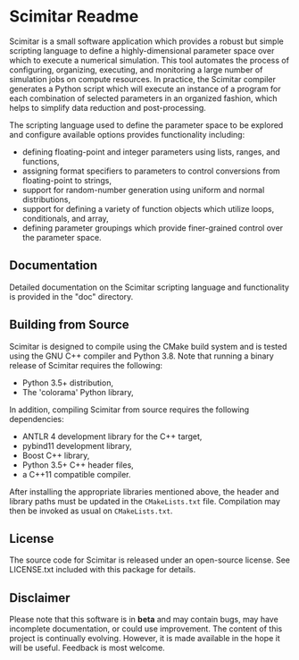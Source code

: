 # Scimitar Readme
Scimitar is a small software application which provides a robust but simple
scripting language to define a highly-dimensional parameter space over which to
execute a numerical simulation. This tool automates the process of configuring,
organizing, executing, and monitoring a large number of simulation jobs on
compute resources. In practice, the Scimitar compiler generates a Python script
which will execute an instance of a program for each combination of selected
parameters in an organized fashion, which helps to simplify data reduction and
post-processing.

The scripting language used to define the parameter space to be explored and
configure available options provides functionality including:

- defining floating-point and integer parameters using lists, ranges, and
functions,
- assigning format specifiers to parameters to control conversions from
floating-point to strings, 
- support for random-number generation using uniform and normal
distributions,
- support for defining a variety of function objects which utilize loops,
conditionals, and array,
- defining parameter groupings which provide finer-grained control over the
parameter space.

## Documentation
Detailed documentation on the Scimitar scripting language and functionality is
provided in the "doc" directory.

## Building from Source
Scimitar is designed to compile using the CMake build system and is tested
using the GNU C++ compiler and Python 3.8. Note that running a binary release
of Scimitar requires the following:

- Python 3.5+ distribution,
- The 'colorama' Python library,

In addition, compiling Scimitar from source requires the following dependencies:

- ANTLR 4 development library for the C++ target,
- pybind11 development library,
- Boost C++ library,
- Python 3.5+ C++ header files,
- a C++11 compatible compiler.

After installing the appropriate libraries mentioned above, the header and
library paths must be updated in the ``CMakeLists.txt`` file. Compilation
may then be invoked as usual on ``CMakeLists.txt``.

## License
The source code for Scimitar is released under an open-source license. See LICENSE.txt included with this package for details.

## Disclaimer
Please note that this software is in **beta** and may contain bugs, may have incomplete documentation, or could use improvement. The content of this project is continually evolving. However, it is made available in the hope it will be useful. Feedback is most welcome.